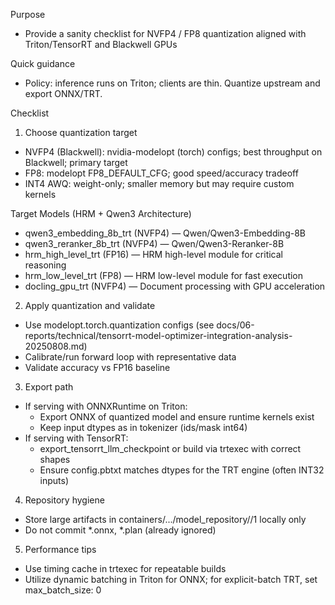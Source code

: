 Purpose
- Provide a sanity checklist for NVFP4 / FP8 quantization aligned with Triton/TensorRT and Blackwell GPUs

Quick guidance
- Policy: inference runs on Triton; clients are thin. Quantize upstream and export ONNX/TRT.

Checklist
1) Choose quantization target
- NVFP4 (Blackwell): nvidia-modelopt (torch) configs; best throughput on Blackwell; primary target
- FP8: modelopt FP8_DEFAULT_CFG; good speed/accuracy tradeoff
- INT4 AWQ: weight-only; smaller memory but may require custom kernels

Target Models (HRM + Qwen3 Architecture)
- qwen3_embedding_8b_trt (NVFP4) — Qwen/Qwen3-Embedding-8B
- qwen3_reranker_8b_trt (NVFP4) — Qwen/Qwen3-Reranker-8B
- hrm_high_level_trt (FP16) — HRM high-level module for critical reasoning
- hrm_low_level_trt (FP8) — HRM low-level module for fast execution
- docling_gpu_trt (NVFP4) — Document processing with GPU acceleration

2) Apply quantization and validate
- Use modelopt.torch.quantization configs (see docs/06-reports/technical/tensorrt-model-optimizer-integration-analysis-20250808.md)
- Calibrate/run forward loop with representative data
- Validate accuracy vs FP16 baseline

3) Export path
- If serving with ONNXRuntime on Triton:
  - Export ONNX of quantized model and ensure runtime kernels exist
  - Keep input dtypes as in tokenizer (ids/mask int64)
- If serving with TensorRT:
  - export_tensorrt_llm_checkpoint or build via trtexec with correct shapes
  - Ensure config.pbtxt matches dtypes for the TRT engine (often INT32 inputs)

4) Repository hygiene
- Store large artifacts in containers/.../model_repository/<model>/1 locally only
- Do not commit *.onnx, *.plan (already ignored)

5) Performance tips
- Use timing cache in trtexec for repeatable builds
- Utilize dynamic batching in Triton for ONNX; for explicit-batch TRT, set max_batch_size: 0
